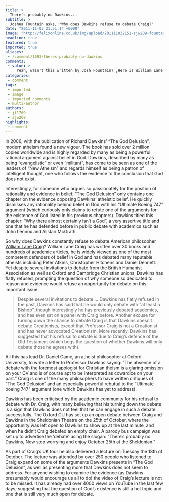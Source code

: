 ```yaml
---
title: >
  There's probably no Dawkins...
subtitle: >
  Joshua Fountain asks, "Why does Dawkins refuse to debate Craig?"
date: "2011-11-03 21:51:14 +0000"
image: "http://felixonline.co.uk/img/upload/201111032151-sjw209-fountain.jpg"
headline: true
featured: true
imported: true
aliases:
 - /comment/1693/theres-probably-no-dawkins
comments:
 - value: >
     Yeah, wasn't this written by Josh Fountain? ,Here is William Lane Craig explaining that murder is morally obligatory if his god commands it, and not even murder. <br> <br>How does Craig's theology differ from that of the late Osama bin Laden's? <br> <br> <br>CRAIG <br> Rather, since our moral duties are determined by God’s commands, it is commanding someone to do something which, in the absence of a divine command, would have been murder. <br> <br> The act was morally obligatory for the Israeli soldiers in virtue of God’s command, even though, had they undertaken it on their on initiative, it would have been wrong. <br> <br>On divine command theory, then, God has the right to command an act, which, in the absence of a divine command, would have been sin, but which is now morally obligatory in virtue of that command. <br>, <br>Here is Craig in Oxford, explaining that children should be killed for their own good. <br> <br>CRAIG <br>'If you believe in the salvation, as I do, of children, who die, what that meant is that the death of these children mean
categories:
 - comment
tags:
 - imported
 - image
 - imported_comments
 - multi-author
authors:
 - jf1709
 - sjw209
highlights:
 - comment
---
```


In 2006, with the publication of Richard Dawkins’ “The God Delusion”, modern atheism found a new vigour. The book has sold over 2 million copies worldwide and is highly regarded by many as being a powerful rational argument against belief in God. Dawkins, described by many as being “evangelistic” or even “militant”, has come to be seen as one of the leaders of “New Atheism” and regards himself as being a patron of intelligent thought, one who follows the evidence to the conclusion that God does not exist.

Interestingly, for someone who argues so passionately for the position of rationality and evidence in belief, “The God Delusion” only contains one chapter on the evidence opposing Dawkins’ atheistic belief. He quickly dismisses any rationality behind belief in God with his “Ultimate Boeing 747” argument (which curiously only claims to refute one of the arguments for the existence of God listed in his previous chapters). Dawkins titled this chapter: “Why there almost certainly isn’t a God”, a very assertive title and one that he has defended before in public debate with academics such as John Lennox and Alistair McGrath.

So why does Dawkins constantly refuse to debate American philosopher [William Lane Craig](http://felixonline.co.uk/news/1691/interview-william-lane-craig/)? William Lane Craig has written over 30 books and hundreds of academic articles, he is widely viewed as one of the most competent defenders of belief in God and has debated many reputable atheists including Peter Atkins, Christopher Hitchens and Daniel Dennett. Yet despite several invitations to debate from the British Humanist Association as well as Oxford and Cambridge Christian unions, Dawkins has flatly refused, prompting the question of why someone so dedicated to reason and evidence would refuse an opportunity for debate on this important issue.
> Despite several invitations to debate ... Dawkins has flatly refused
In the past, Dawkins has said that he would only debate with “at least a Bishop”, though interestingly he has previously debated academics, and has even sat on a panel with Craig before. Another excuse for turning down the chance to debate Craig is that Dawkins doesn’t debate Creationists, except that Professor Craig is not a Creationist and has never advocated Creationism. More recently, Dawkins has suggested that his refusal to debate is due to Craig’s defence of the Old Testament (which begs the question of whether Dawkins will only debate those he agrees with).

All this has lead Dr. Daniel Came, an atheist philosopher at Oxford University, to write a letter to Professor Dawkins saying: “The absence of a debate with the foremost apologist for Christian theism is a glaring omission on your CV and is of course apt to be interpreted as cowardice on your part.” Craig is one of the many philosophers to have written critiques of “The God Delusion” and an especially powerful rebuttal to the “Ultimate boeing 747” argument (one which Dawkins has yet to address).

Dawkins has been criticised by the academic community for his refusal to debate with Dr. Craig, with many believing that his turning down the debate is a sign that Dawkins does not feel that he can engage in such a debate successfully. The Oxford CU has set up an open debate between Craig and Dawkins in the Sheldonian Theatre on the 25th of October, where the opportunity was left open to Dawkins to show up at the last minute, and when he didn’t Craig debated an empty chair. A parody bus campaign was set up to advertise the ‘debate’ using the slogan: “There’s probably no Dawkins, Now stop worrying and enjoy October 25th at the Sheldonian.”

As part of Craig’s UK tour he also delivered a lecture on Tuesday the 18th of October. The lecture was attended by over 250 people who listened to Craig expand on some of the arguments Dawkins presents in “The God Delusion”, as well as presenting more that Dawkins does not seem to address. For anyone wishing to examine the evidence (as Dawkins presumably would encourage us all to do) the video of Craig’s lecture is not to be missed. It has already had over 4000 views on YouTube in the last few days; suggesting that the question of God’s existence is still a hot topic and one that is still very much open for debate.
